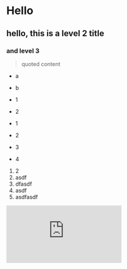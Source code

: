 # Hello

## hello, this is a level 2 title

### and level 3

> quoted content

- a
- b
- 1
- 2

- 1
- 2
- 3
- 4

1. 2
2. asdf
3. dfasdf
4. asdf
5. asdfasdf

<iframe src="https://www.youtube.com/embed/dQw4w9WgXcQ" title="YouTube video player" frameborder="0" className="w-full aspect-video rounded-xl" allow="accelerometer; autoplay; clipboard-write; encrypted-media; gyroscope; picture-in-picture; web-share" allowfullscreen />